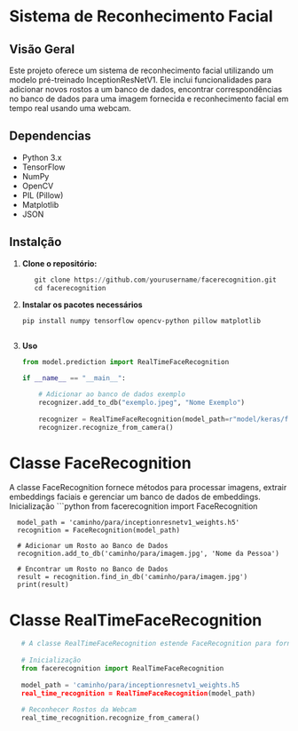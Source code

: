 # Sistema de Reconhecimento Facial

## Visão Geral

Este projeto oferece um sistema de reconhecimento facial utilizando um modelo pré-treinado InceptionResNetV1. Ele inclui funcionalidades para adicionar novos rostos a um banco de dados, encontrar correspondências no banco de dados para uma imagem fornecida e reconhecimento facial em tempo real usando uma webcam.

## Dependencias

- Python 3.x
- TensorFlow
- NumPy
- OpenCV
- PIL (Pillow)
- Matplotlib
- JSON

## Instalção

1. **Clone o repositório:**
   ```python
      git clone https://github.com/yourusername/facerecognition.git
      cd facerecognition
2. **Instalar os pacotes necessários**
   ```sh
   pip install numpy tensorflow opencv-python pillow matplotlib



4. **Uso**
   ```python
   from model.prediction import RealTimeFaceRecognition
   
   if __name__ == "__main__":

       # Adicionar ao banco de dados exemplo 
       recognizer.add_to_db("exemplo.jpeg", "Nome Exemplo")
       
       recognizer = RealTimeFaceRecognition(model_path=r"model/keras/facenet_keras.h5")
       recognizer.recognize_from_camera()

# Classe FaceRecognition
   A classe FaceRecognition fornece métodos para processar imagens, extrair embeddings faciais e gerenciar um banco de dados de embeddings.
   Inicialização
    ```python
      from facerecognition import FaceRecognition
      
      model_path = 'caminho/para/inceptionresnetv1_weights.h5'
      recognition = FaceRecognition(model_path)
      
      # Adicionar um Rosto ao Banco de Dados
      recognition.add_to_db('caminho/para/imagem.jpg', 'Nome da Pessoa')
      
      # Encontrar um Rosto no Banco de Dados
      result = recognition.find_in_db('caminho/para/imagem.jpg')
      print(result)
  

# Classe RealTimeFaceRecognition
```python
   # A classe RealTimeFaceRecognition estende FaceRecognition para fornecer reconhecimento facial em tempo real usando uma webcam.
   
   # Inicialização
   from facerecognition import RealTimeFaceRecognition
   
   model_path = 'caminho/para/inceptionresnetv1_weights.h5
   real_time_recognition = RealTimeFaceRecognition(model_path)
   
   # Reconhecer Rostos da Webcam
   real_time_recognition.recognize_from_camera()



